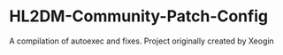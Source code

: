 # HL2DM-Community-Patch-Config
 A compilation of autoexec and fixes. Project originally created by Xeogin
